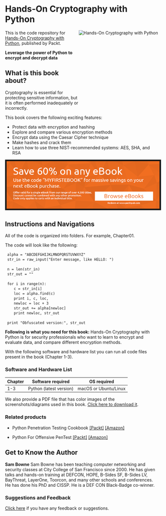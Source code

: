 # Hands-On Cryptography with Python

<a href="https://www.packtpub.com/networking-and-servers/hands-cryptography-python?utm_source=repository&utm_medium=github&utm_campaign=repository&utm_term=9781789534443"><img src="https://d255esdrn735hr.cloudfront.net/sites/default/files/imagecache/ppv4_main_book_cover/B11735.png" alt="Hands-On Cryptography with Python" height="256px" align="right"></a>

This is the code repository for [Hands-On Cryptography with Python](https://www.packtpub.com/networking-and-servers/hands-cryptography-python), published by Packt.

**Leverage the power of Python to encrypt and decrypt data**

## What is this book about?
Cryptography is essential for protecting sensitive information, but it is often performed inadequately or incorrectly.

This book covers the following exciting features:
* Protect data with encryption and hashing
* Explore and compare various encryption methods
* Encrypt data using the Caesar Cipher technique
* Make hashes and crack them
* Learn how to use three NIST-recommended systems: AES, SHA, and RSA

<a href="https://www.packtpub.com/?utm_source=github&utm_medium=banner&utm_campaign=GitHubBanner"><img src="https://raw.githubusercontent.com/PacktPublishing/GitHub/master/GitHub.png" 
alt="https://www.packtpub.com/" border="5" /></a>


## Instructions and Navigations
All of the code is organized into folders. For example, Chapter01.

The code will look like the following:
```
 alpha = "ABCDEFGHIJKLMNOPQRSTUVWXYZ"
 str_in = raw_input("Enter message, like HELLO: ")

 n = len(str_in)
 str_out = ""

 for i in range(n):
    c = str_in[i]
    loc = alpha.find(c)
    print i, c, loc, 
    newloc = loc + 3
    str_out += alpha[newloc]
    print newloc, str_out

 print "Obfuscated version:", str_out
```

**Following is what you need for this book:**
Hands-On Cryptography with Python is for security professionals who want to learn to encrypt and evaluate data, and compare different encryption methods.

With the following software and hardware list you can run all code files present in the book (Chapter 1-3).

### Software and Hardware List

| Chapter  | Software required                   | OS required                        |
| -------- | ------------------------------------| -----------------------------------|
| 1-3      | Python (latest version)             | macOS or Ubuntu/Linux              |


We also provide a PDF file that has color images of the screenshots/diagrams used in this book. [Click here to download it](https://www.packtpub.com/sites/default/files/downloads/HandsOnCryptographywithPython_ColorImages.pdf).

### Related products <Paste books from the Other books you may enjoy section>
* Python Penetration Testing Cookbook [[Packt]](https://www.packtpub.com/networking-and-servers/python-penetration-testing-cookbook?utm_source=repository&utm_medium=github&utm_campaign=repository&utm_term=9781784399771) [[Amazon]](https://www.amazon.com/dp/1784399779)

* Python For Offensive PenTest [[Packt]](https://www.packtpub.com/networking-and-servers/python-offensive-pentest?utm_source=repository&utm_medium=github&utm_campaign=repository&utm_term=9781788838979) [[Amazon]](https://www.amazon.com/dp/1788838971)

## Get to Know the Author
**Sam Bowne**
Sam Bowne has been teaching computer networking and security classes at City College of San Francisco since 2000. He has given talks and hands-on training at DEFCON, HOPE, B-Sides SF, B-Sides LV, BayThreat, LayerOne, Toorcon, and many other schools and conferences. He has done his PhD and CISSP. He is a DEF CON Black-Badge co-winner.

### Suggestions and Feedback
[Click here](https://docs.google.com/forms/d/e/1FAIpQLSdy7dATC6QmEL81FIUuymZ0Wy9vH1jHkvpY57OiMeKGqib_Ow/viewform) if you have any feedback or suggestions.

